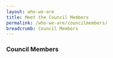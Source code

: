 ```yaml
---
layout: who-we-are
title: Meet the Council Members
permalink: /who-we-are/councilmembers/
breadcrumb: Council Members
---
```


### **Council Members**

